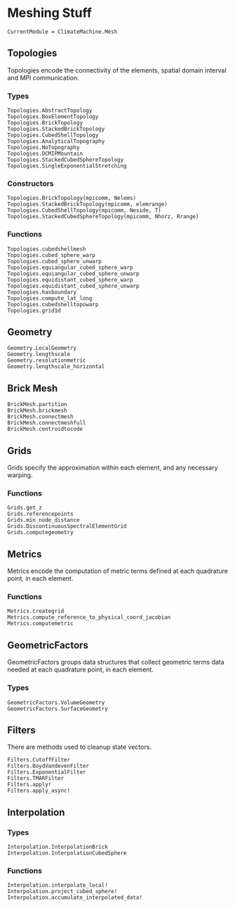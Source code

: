 # Meshing Stuff

```@meta
CurrentModule = ClimateMachine.Mesh
```

## Topologies

Topologies encode the connectivity of the elements, spatial domain interval and MPI
communication.

### Types

```@docs
Topologies.AbstractTopology
Topologies.BoxElementTopology
Topologies.BrickTopology
Topologies.StackedBrickTopology
Topologies.CubedShellTopology
Topologies.AnalyticalTopography
Topologies.NoTopography
Topologies.DCMIPMountain
Topologies.StackedCubedSphereTopology
Topologies.SingleExponentialStretching
```

### Constructors

```@docs
Topologies.BrickTopology(mpicomm, Nelems)
Topologies.StackedBrickTopology(mpicomm, elemrange)
Topologies.CubedShellTopology(mpicomm, Neside, T)
Topologies.StackedCubedSphereTopology(mpicomm, Nhorz, Rrange)
```

### Functions

```@docs
Topologies.cubedshellmesh
Topologies.cubed_sphere_warp
Topologies.cubed_sphere_unwarp
Topologies.equiangular_cubed_sphere_warp
Topologies.equiangular_cubed_sphere_unwarp
Topologies.equidistant_cubed_sphere_warp
Topologies.equidistant_cubed_sphere_unwarp
Topologies.hasboundary
Topologies.compute_lat_long
Topologies.cubedshelltopowarp
Topologies.grid1d
```

## Geometry
```@docs
Geometry.LocalGeometry
Geometry.lengthscale
Geometry.resolutionmetric
Geometry.lengthscale_horizontal
```

## Brick Mesh

```@docs
BrickMesh.partition
BrickMesh.brickmesh
BrickMesh.connectmesh
BrickMesh.connectmeshfull
BrickMesh.centroidtocode
```

## Grids

Grids specify the approximation within each element, and any necessary warping.

### Functions
```@docs
Grids.get_z
Grids.referencepoints
Grids.min_node_distance
Grids.DiscontinuousSpectralElementGrid
Grids.computegeometry
```

## Metrics

Metrics encode the computation of metric terms defined at each quadrature point, in each element.

### Functions
```@docs
Metrics.creategrid
Metrics.compute_reference_to_physical_coord_jacobian
Metrics.computemetric
```

## GeometricFactors
GeometricFactors groups data structures that collect geometric terms data needed at each quadrature point, in each element.
### Types
```@docs
GeometricFactors.VolumeGeometry
GeometricFactors.SurfaceGeometry
```

## Filters

There are methods used to cleanup state vectors.

```@docs
Filters.CutoffFilter
Filters.BoydVandevenFilter
Filters.ExponentialFilter
Filters.TMARFilter
Filters.apply!
Filters.apply_async!
```

## Interpolation

### Types

```@docs
Interpolation.InterpolationBrick
Interpolation.InterpolationCubedSphere
```

### Functions

```@docs
Interpolation.interpolate_local!
Interpolation.project_cubed_sphere!
Interpolation.accumulate_interpolated_data!
```

